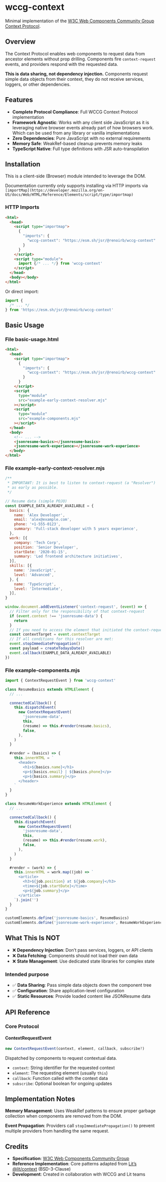 # wccg-context

Minimal implementation of the [W3C Web Components Community Group Context Protocol](https://github.com/webcomponents-cg/community-protocols/blob/main/proposals/context.md).

## Overview

The Context Protocol enables web components to request data from ancestor elements without prop drilling. Components fire `context-request` events, and providers respond with the requested data.

**This is data sharing, not dependency injection.** Components request simple data objects from their context, they do not receive services, loggers, or other dependencies.

## Features

- **Complete Protocol Compliance**: Full WCCG Context Protocol implementation
- **Framework Agnostic**: Works with any client side JavaScript as it is leveraging native browser events already part of how browsers work. Which can be used from any library or vanilla implementations
- **Zero Dependencies**: Pure JavaScript with no external requirements
- **Memory Safe**: WeakRef-based cleanup prevents memory leaks
- **TypeScript Native**: Full type definitions with JSR auto-transpilation

## Installation

This is a client-side (Browser) module intended to leverage the DOM.

Documentation currently only supports installing via HTTP imports
via `[importMap](https://developer.mozilla.org/en-US/docs/Web/HTML/Reference/Elements/script/type/importmap)`

<!--
```bash
# JSR (recommended)
deno add jsr:@renoirb/wccg-context
npx jsr add @renoirb/wccg-context
```
-->

### HTTP Imports

```html
<html>
  <head>
    <script type="importmap">
      {
        "imports": {
          "wccg-context": "https://esm.sh/jsr/@renoirb/wccg-context"
        }
      }
    </script>
    <script type="module">
      import {/* ... */} from 'wccg-context'
    </script>
  </head>
  <body></body>
</html>
```

Or direct import:

```javascript
import {
  /* ... */
} from 'https://esm.sh/jsr/@renoirb/wccg-context'
```

## Basic Usage

### File basic-usage.html

```html
<html>
  <head>
    <script type="importmap">
      {
        "imports": {
          "wccg-context": "https://esm.sh/jsr/@renoirb/wccg-context"
        }
      }
    </script>
    <script
      type="module"
      src="example-early-context-resolver.mjs"
    ></script>
    <script
      type="module"
      src="example-components.mjs"
    ></script>
  </head>
  <body>
    <!-- ... -->
    <jsonresume-basics></jsonresume-basics>
    <jsonresume-work-experience></jsonresume-work-experience>
  </body>
</html>
```

### File example-early-context-resolver.mjs

````javascript
/**
 * IMPORTANT: It is best to listen to context-request (a "Resolver")
 * as early as possible.
 */

// Resume data (simple POJO)
const EXAMPLE_DATA_ALREADY_AVAILABLE = {
  basics: {
    name: 'Alex Developer',
    email: 'alex@example.com',
    phone: '+1-555-0123',
    summary: 'Full-stack developer with 5 years experience',
  },
  work: [{
    company: 'Tech Corp',
    position: 'Senior Developer',
    startDate: '2020-01-15',
    summary: 'Led frontend architecture initiatives',
  }],
  skills: [{
    name: 'JavaScript',
    level: 'Advanced',
  }, {
    name: 'TypeScript',
    level: 'Intermediate',
  }],
}

window.document.addEventListener('context-request', (event) => {
  // Filter only for the responsibility of that context-request
  if (event.context !== 'jsonresume-data') {
    return
  }
  // If you need to access the element that initiated the context-request
  const contextTarget = event.contextTarget
  // If all conditions for this resolver are met:
  event.stopImmediatePropagation()
  const payload = createTodaysDate()
  event.callback(EXAMPLE_DATA_ALREADY_AVAILABLE)
})
````

### File example-components.mjs

```javascript
import { ContextRequestEvent } from 'wccg-context'

class ResumeBasics extends HTMLElement {
  // ...

  connectedCallback() {
    this.dispatchEvent(
      new ContextRequestEvent(
        'jsonresume-data',
        this,
        (resume) => this.#render(resume.basics),
        false,
      ),
    )
  }

  #render = (basics) => {
    this.innerHTML = `
      <header>
        <h1>${basics.name}</h1>
        <p>${basics.email} | ${basics.phone}</p>
        <p>${basics.summary}</p>
      </header>
    `
  }
}

class ResumeWorkExperience extends HTMLElement {
  // ...

  connectedCallback() {
    this.dispatchEvent(
      new ContextRequestEvent(
        'jsonresume-data',
        this,
        (resume) => this.#render(resume.work),
        false,
      ),
    )
  }

  #render = (work) => {
    this.innerHTML = work.map((job) => `
      <article>
        <h3>${job.position} at ${job.company}</h3>
        <time>${job.startDate}</time>
        <p>${job.summary}</p>
      </article>
    `).join('')
  }
}

customElements.define('jsonresume-basics', ResumeBasics)
customElements.define('jsonresume-work-experience', ResumeWorkExperience)
```

## What This Is NOT

- ❌ **Dependency Injection**: Don’t pass services, loggers, or API clients
- ❌ **Data Fetching**: Components should not load their own data
- ❌ **State Management**: Use dedicated state libraries for complex state

### Intended purpose

- ✅ **Data Sharing**: Pass simple data objects down the component tree
- ✅ **Configuration**: Share application-level configuration
- ✅ **Static Resources**: Provide loaded content like JSONResume data

## API Reference

### Core Protocol

#### ContextRequestEvent

```javascript
new ContextRequestEvent(context, element, callback, subscribe?)
```

Dispatched by components to request contextual data.

- `context`: String identifier for the requested context
- `element`: The requesting element (usually `this`)
- `callback`: Function called with the context data
- `subscribe`: Optional boolean for ongoing updates

## Implementation Notes

**Memory Management**: Uses WeakRef patterns to ensure proper garbage collection when components are removed from the DOM.

**Event Propagation**: Providers call `stopImmediatePropagation()` to prevent multiple providers from handling the same request.

## Credits

- **Specification**: [W3C Web Components Community Group](https://github.com/webcomponents-cg/community-protocols/)
- **Reference Implementation**: Core patterns adapted from [Lit’s @lit/context](https://github.com/lit/lit/tree/main/packages/context) (BSD-3-Clause)
- **Development**: Created in collaboration with WCCG and Lit teams
